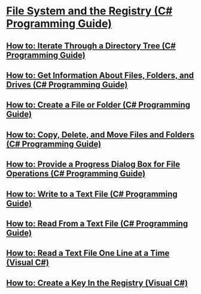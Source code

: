 # [File System and the Registry (C# Programming Guide)](file-system-and-the-registry.md)
## [How to: Iterate Through a Directory Tree (C# Programming Guide)](how-to-iterate-through-a-directory-tree.md)
## [How to: Get Information About Files, Folders, and Drives  (C# Programming Guide)](how-to-get-information-about-files-folders-and-drives.md)
## [How to: Create a File or Folder (C# Programming Guide)](how-to-create-a-file-or-folder.md)
## [How to: Copy, Delete, and Move Files and Folders (C# Programming Guide)](how-to-copy-delete-and-move-files-and-folders.md)
## [How to: Provide a Progress Dialog Box for File Operations (C# Programming Guide)](how-to-provide-a-progress-dialog-box-for-file-operations.md)
## [How to: Write to a Text File (C# Programming Guide)](how-to-write-to-a-text-file.md)
## [How to: Read From a Text File (C# Programming Guide)](how-to-read-from-a-text-file.md)
## [How to: Read a Text File One Line at a Time (Visual C#)](how-to-read-a-text-file-one-line-at-a-time.md)
## [How to: Create a Key In the Registry (Visual C#)](how-to-create-a-key-in-the-registry.md)
